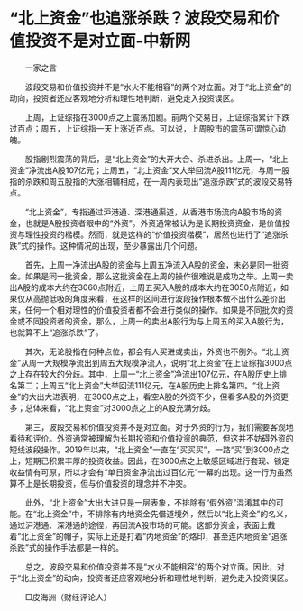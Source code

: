 # “北上资金”也追涨杀跌？波段交易和价值投资不是对立面-中新网

　　一家之言

　　波段交易和价值投资并不是“水火不能相容”的两个对立面。对于“北上资金”的动向，投资者还应客观地分析和理性地判断，避免走入投资误区。

　　上周，上证综指在3000点之上震荡加剧。前两个交易日，上证综指累计下跌过百点；周五，上证综指一天上涨近百点。可以说，上周股市的震荡可谓惊心动魄。

　　股指剧烈震荡的背后，是“北上资金”的大开大合、杀进杀出。上周一，“北上资金”净流出A股107亿元；上周五，“北上资金”又大举回流A股111亿元，与周一股指的杀跌和周五股指的大涨相辅相成，在一周内表现出“追涨杀跌”式的波段交易特点。

　　“北上资金”，专指通过沪港通、深港通渠道，从香港市场流向A股市场的资金，也就是A股投资者眼中的“外资”。外资通常被认为是长期投资资金，是价值投资与理性投资的楷模。然而，就是这样的“价值投资楷模”，居然也进行了“追涨杀跌”式的操作。这种情况的出现，至少暴露出几个问题。

　　首先，上周一净流出A股的资金与上周五净流入A股的资金，未必是同一批资金。如果是同一批资金，那么这批资金在上周的操作很难说是成功之举。上周一卖出A股的成本大约在3060点附近，上周五买入A股的成本大约在3050点附近，如果仅从高抛低吸的角度来看，在这样的区间进行波段操作根本做不出什么差价出来，任何一个相对理性的价值投资者都不会进行类似的操作。如果是不同批次的资金或不同投资者的资金，那么，上周一的卖出A股行为与上周五的买入A股行为，也就算不上“追涨杀跌”了。

　　其次，无论股指在何种点位，都会有人买进或卖出，外资也不例外。“北上资金”从周一大规模净流出到周五大规模净流入，说明“北上资金”在上证综指3000点之上存在较大的分歧。其中，上周一“北上资金”净流出107亿元，在A股历史上排名第二；上周五“北上资金”大举回流111亿元，在A股历史上排名第四。“北上资金”的大出大进表明，在3000点之上，看空A股的外资不少，但看多A股的外资更多；总体来看，“北上资金”对3000点之上的A股充满分歧。

　　第三，波段交易和价值投资并不是对立面。对于外资的行为，我们需要客观地看待和评价。外资通常被理解为长期投资和价值投资的典范，但这并不妨碍外资的短线波段操作。2019年以来，“北上资金”一直在“买买买”，一路“买”到3000点之上，短期已积累丰厚的投资收益。因此，在3000点之上敏感区域进行套现、锁定收益情有可原，所以才会有“单日资金净流出过百亿元”一幕的出现。这一行为虽然算不上是长期投资，但与价值投资的理念并不冲突。

　　此外，“北上资金”大出大进只是一层表象，不排除有“假外资”混淆其中的可能。在“北上资金”中，不排除有内地资金先借道境外，然后以“北上资金”的名义，通过沪港通、深港通的途径，再回流A股市场的可能。这部分资金，表面上戴着“北上资金”的帽子，实际上还是打着“内地资金”的烙印，甚至连内地资金“追涨杀跌”式的操作手法都是一样的。

　　总之，波段交易和价值投资并不是“水火不能相容”的两个对立面。因此，对于“北上资金”的动向，投资者还应客观地分析和理性地判断，避免走入投资误区。

　　□皮海洲（财经评论人）
